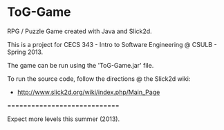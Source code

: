 ToG-Game
========

RPG / Puzzle Game created with Java and Slick2d.


This is a project for CECS 343 - Intro to Software Engineering @ CSULB - Spring 2013.

The game can be run using the 'ToG-Game.jar' file.

To run the source code, follow the directions @ the Slick2d wiki:
- http://www.slick2d.org/wiki/index.php/Main_Page


============================

Expect more levels this summer (2013).
